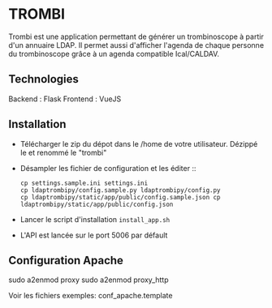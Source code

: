 # TROMBI

Trombi est une application permettant de générer un trombinoscope à partir d'un annuaire LDAP.
Il permet aussi d'afficher l'agenda de chaque personne du trombinoscope grâce à un agenda compatible Ical/CALDAV.

## Technologies

Backend : Flask
Frontend : VueJS

## Installation

- Télécharger le zip du dépot dans le /home de votre utilisateur. Dézippé le et renommé le "trombi"
- Désampler les fichier de configuration et les éditer
  ::

      cp settings.sample.ini settings.ini
      cp ldaptrombipy/config.sample.py ldaptrombipy/config.py
      cp ldaptrombipy/static/app/public/config.sample.json cp ldaptrombipy/static/app/public/config.json

- Lancer le script d'installation `install_app.sh`
- L'API est lancée sur le port 5006 par défault

## Configuration Apache

sudo a2enmod proxy
sudo a2enmod proxy_http

Voir les fichiers exemples: conf_apache.template
